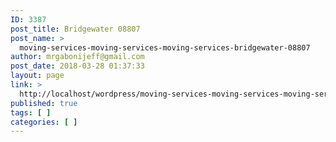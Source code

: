 ```yaml
---
ID: 3387
post_title: Bridgewater 08807
post_name: >
  moving-services-moving-services-moving-services-bridgewater-08807
author: mrgabonijeff@gmail.com
post_date: 2018-03-28 01:37:33
layout: page
link: >
  http://localhost/wordpress/moving-services-moving-services-moving-services-bridgewater-08807/
published: true
tags: [ ]
categories: [ ]
---
```

